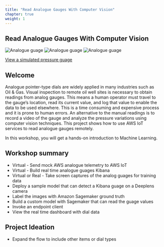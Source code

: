 ```yaml
---
title: "Read Analogue Gauges With Computer Vision"
chapter: true
weight: 1
---
```


## Read Analogue Gauges With Computer Vision

![Analogue guage](/images/pressure-gauge.jpg?width=20pc&classes=inline)
![Analogue guage](/images/pressure-gauge-bw.jpg?width=20pc&classes=inline)
![Analogue guage](/images/pressure-gauge-lines.jpg?width=20pc&classes=inline)

[View a simulated pressure guage](guage/?bp=100)

## Welcome

Analogue pointer-type dials are widely applied in many industries such as Oil & Gas. Visual inspection to remote oil well sites is necessary to obtain readings from analog gauges. This means a human operator must travel to the gauge’s location, read its current value, and log that value to enable the data to be used elsewhere. This is a time consuming and expensive process and it is prone to human errors. An alternative to the manual readings is to record a video of the gauge and analyze the pressure variations using computer vision techniques. This project shows how to use AWS IoT services to read analogue gauges remotely.

In this workshop, you will get a hands-on introduction to Machine Learning.

## Workshop summary

* Virtual - Send mock AWS analogue telemetry to AWS IoT
* Virtual - Build real time analogue guages Kibana
* Virtual or Real - Take screen captures of the analog guages for training data
* Deploy a sample model that can detect a Kibana guage on a Deeplens camera
* Label the images with Amazon Sagemaker ground truth
* Build a custom model with Sagemaker that can read the guage values
* Invoke an endpoint client
* View the real time dashboard with dial data

## Project Ideation

* Expand the flow to include other items or dial types
